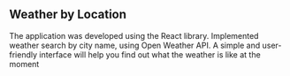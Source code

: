  <h2>Weather by Location</h2>
 
 The application was developed using the React library. 
 Implemented weather search by city name, using  Open Weather API.
 A simple and user-friendly interface will help you find out what the weather is like at the moment
